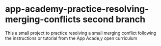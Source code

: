 
# app-academy-practice-resolving-merging-conflicts second branch

This a small project to practice resolving a small merging conflict following the instructions or tutorial from the App Acade,y open curriculum
